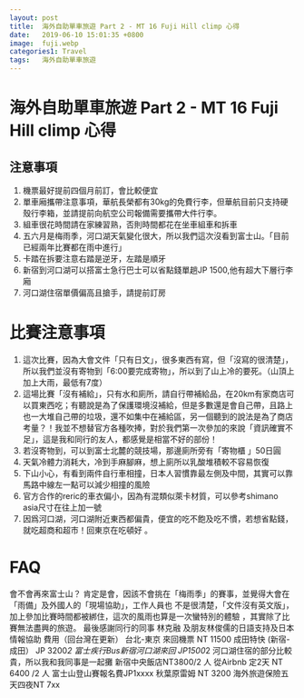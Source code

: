 ```yaml
---
layout: post
title:  海外自助單車旅遊 Part 2 - MT 16 Fuji Hill climp 心得
date:   2019-06-10 15:01:35 +0800
image:  fuji.webp
categories1: Travel
tags:   海外自助單車旅遊
---
```

# 海外自助單車旅遊 Part 2 - MT 16 Fuji Hill climp 心得

## 注意事項
1. 機票最好提前四個月前訂，會比較便宜
2. 單車廂攜帶注意事項，華航長榮都有30kg的免費行李，但華航目前只支持硬殼行李箱，並請提前向航空公司報備需要攜帶大件行李。
4. 組車很花時間請在家練習熟，否則時間都花在坐車組車和拆車
5. 五六月是梅雨季，河口湖天氣變化很大，所以我們這次沒看到富士山。「目前已經兩年比賽都在雨中進行」
6. 卡踏在拆要注意右踏是逆牙，左踏是順牙
7. 新宿到河口湖可以搭富士急行巴士可以省點錢單趟JP 1500,他有超大下層行李廂
8. 河口湖住宿單價偏高且搶手，請提前訂房

# 比賽注意事項
1. 這次比賽，因為大會文件「只有日文」，很多東西有寫，但「沒寫的很清楚」，所以我們並沒有寄物到「6:00要完成寄物」，所以到了山上冷的要死。（山頂上加上大雨，最低有7度）
2. 這場比賽「沒有補給」，只有水和廁所，請自行帶補給品，在20km有家商店可以買東西吃；有聽說是為了保護環境沒補給，但是多數還是會自己帶，且路上也一大堆自己帶的垃圾，還不如集中在補給區，另一個聽到的說法是為了商店考量？！我並不想替官方各種吹捧，對於我們第一次參加的來說「資訊確實不足」，這是我和同行的友人，都感覺是相當不好的部份！
3. 若沒寄物到，可以到富士北麓的競技場，那邊廁所旁有「寄物櫃 」50日圓
4. 天氣冷體力消耗大，冷到手麻腳麻，想上廁所以乳酸堆積較不容易恢復
5. 下山小心，有看到兩件自行車相撞，日本人習慣靠最左側及中間，其實可以靠馬路中線左一點可以減少相撞的風險
6. 官方合作的reric的車衣偏小，因為有混類似萊卡材質，可以參考shimano asia尺寸在往上加一號
7. 因爲河口湖，河口湖附近東西都偏貴，便宜的吃不飽及吃不慣，若想省點錢，就吃超商和超市！回東京在吃頓好 。
# FAQ
會不會再來富士山？
肯定是會，因該不會挑在「梅雨季」的賽事，並覺得大會在「雨備」及外國人的「現場協助」，工作人員也
不是很清楚，「文件沒有英文版」，加上參加比賽時間都被綁住，這次的風雨也算是一次蠻特別的體驗
，其實除了比賽無法盡興的旅遊。
最後感謝同行的同事 林克融 及朋友林俊儒的日語支持及日本情報協助
費用（回台灣在更新）
台北-東京 來回機票  NT 11500
成田特快 (新宿-成田） JP 3200*2 
富士疾行Bus新宿河口湖來回 JP1500*2
河口湖住宿的部分比較貴，所以我和我同事是一起攤
新宿中央飯店NT3800/2 人
從Airbnb 定2天 NT 6400 /2 人
富士山登山賽報名費JP1xxxx
秋葉原雷姆 NT 3200
海外旅遊保險五天四夜NT 7xx
